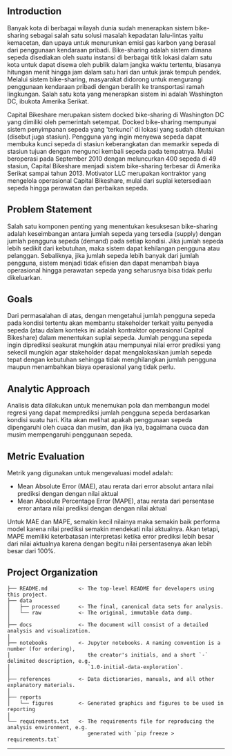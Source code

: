 Introduction
-------------
Banyak kota di berbagai wilayah dunia sudah menerapkan sistem bike-sharing sebagai salah satu solusi masalah kepadatan lalu-lintas yaitu kemacetan, dan upaya untuk menurunkan emisi gas karbon yang berasal dari penggunaan kendaraan pribadi. Bike-sharing adalah sistem dimana sepeda disediakan oleh suatu instansi di berbagai titik lokasi dalam satu kota untuk dapat disewa oleh publik dalam jangka waktu tertentu, biasanya hitungan menit hingga jam dalam satu hari dan untuk jarak tempuh pendek. Melalui sistem bike-sharing, masyarakat didorong untuk mengurangi penggunaan kendaraan pribadi dengan beralih ke transportasi ramah lingkungan. Salah satu kota yang menerapkan sistem ini adalah Washington DC, ibukota Amerika Serikat. 

Capital Bikeshare merupakan sistem docked bike-sharing di Washington DC yang dimiliki oleh pemerintah setempat. Docked bike-sharing mempunyai sistem penyimpanan sepeda yang 'terkunci' di lokasi yang sudah ditentukan (disebut juga stasiun). Pengguna yang ingin menyewa sepeda dapat membuka kunci sepeda di stasiun keberangkatan dan memarkir sepeda di stasiun tujuan dengan mengunci kembali sepeda pada tempatnya. Mulai beroperasi pada September 2010 dengan meluncurkan 400 sepeda di 49 stasiun, Capital Bikeshare menjadi sistem bike-sharing terbesar di Amerika Serikat sampai tahun 2013. Motivator LLC merupakan kontraktor yang mengelola operasional Capital Bikeshare, mulai dari suplai ketersediaan sepeda hingga perawatan dan perbaikan sepeda.

Problem Statement
------------
Salah satu komponen penting yang menentukan kesuksesan bike-sharing adalah keseimbangan antara jumlah sepeda yang tersedia (supply) dengan jumlah pengguna sepeda (demand) pada setiap kondisi. Jika jumlah sepeda lebih sedikit dari kebutuhan, maka sistem dapat kehilangan pengguna atau pelanggan. Sebaliknya, jika jumlah sepeda lebih banyak dari jumlah pengguna, sistem menjadi tidak efisien dan dapat menambah biaya operasional hingga perawatan sepeda yang seharusnya bisa tidak perlu dikeluarkan.

Goals
------------
Dari permasalahan di atas, dengan mengetahui jumlah pengguna sepeda pada kondisi tertentu akan membantu stakeholder terkait yaitu penyedia sepeda (atau dalam konteks ini adalah kontraktor operasional Capital Bikeshare) dalam menentukan suplai sepeda. Jumlah pengguna sepeda ingin diprediksi seakurat mungkin atau mempunyai nilai error prediksi yang sekecil mungkin agar stakeholder dapat mengalokasikan jumlah sepeda tepat dengan kebutuhan sehingga tidak menghilangkan jumlah pengguna maupun menambahkan biaya operasional yang tidak perlu.

Analytic Approach
------------
Analisis data dilakukan untuk menemukan pola dan membangun model regresi yang dapat memprediksi jumlah pengguna sepeda berdasarkan kondisi suatu hari. Kita akan melihat apakah penggunaan sepeda dipengaruhi oleh cuaca dan musim, dan jika iya, bagaimana cuaca dan musim mempengaruhi penggunaan sepeda.

Metric Evaluation
------------
Metrik yang digunakan untuk mengevaluasi model adalah:
* Mean Absolute Error (MAE), atau rerata dari error absolut antara nilai prediksi dengan dengan nilai aktual
* Mean Absolute Percentage Error (MAPE), atau rerata dari persentase error antara nilai prediksi dengan dengan nilai aktual

Untuk MAE dan MAPE, semakin kecil nilainya maka semakin baik performa model karena nilai prediksi semakin mendekati nilai aktualnya. Akan tetapi, MAPE memiliki keterbatasan interpretasi ketika error prediksi lebih besar dari nilai aktualnya karena dengan begitu nilai persentasenya akan lebih besar dari 100%.

Project Organization
------------

    ├── README.md          <- The top-level README for developers using this project.
    ├── data
    │   ├── processed      <- The final, canonical data sets for analysis.
    │   └── raw            <- The original, immutable data dump.
    │
    ├── docs               <- The document will consist of a detailed analysis and visualization.
    │
    ├── notebooks          <- Jupyter notebooks. A naming convention is a number (for ordering),
    │                         the creator's initials, and a short `-` delimited description, e.g.
    │                         `1.0-initial-data-exploration`.
    │
    ├── references         <- Data dictionaries, manuals, and all other explanatory materials.
    │
    ├── reports            
    │   └── figures        <- Generated graphics and figures to be used in reporting
    │
    └── requirements.txt   <- The requirements file for reproducing the analysis environment, e.g.
                              generated with `pip freeze > requirements.txt`

--------
